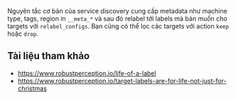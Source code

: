 Nguyên tắc cơ bản của service discovery cung cấp metadata như machine type, tags, region in `__meta_*` và sau đó relabel tới labels mà bán muốn cho targets với `relabel_configs`. Bạn cũng có thể lọc các targets với action `keep` hoặc `drop`.

## Tài liệu tham khảo
- https://www.robustperception.io/life-of-a-label
- https://www.robustperception.io/target-labels-are-for-life-not-just-for-christmas
